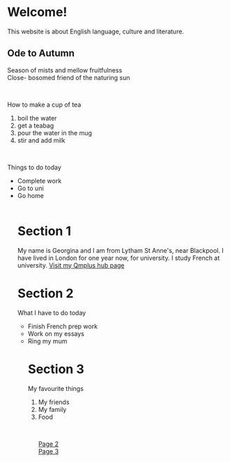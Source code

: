<h1>Welcome!</h1>
<p>This website is about English language, culture and literature.</p>

<h2>Ode to Autumn</h2>
<body>
<p>
Season of mists and mellow fruitfulness<br>
Close- bosomed friend of the naturing sun <br>
</p>
<br>
<p>How to make a cup of tea</p>
<ol>
  <li>boil the water </li>
  <li>get a teabag </li>
  <li>pour the water in the mug</li>
  <li>stir and add milk</li>
</ol>
<br>
<p> Things to do today </p>
<ul>
  <li>Complete work</li>
  <li>Go to uni</li>
  <li>Go home</li>
  <br>
  
<p> 
<h1> Section 1 </h1> </p>
<p>  
My name is Georgina and I am from Lytham St Anne's, near Blackpool. I have lived in London for one year now, for university. I study French at university. 
<a href="https://hub.qmplus.qmul.ac.uk/view/view.php?profile=georgina-hutt&page=sml5202-georgina" > Visit my Qmplus hub page </a> 
</p>
<p> 
<h1> Section 2 </h1>
What I have to do today
<ul>
  <li> Finish French prep work </li>
  <li> Work on my essays </li>
  <li> Ring my mum </li>
 
<p> <h1> Section 3 </h1>
 My favourite things 
<ol> 
 <li> My friends </li>
 <li> My family </li>
 <li> Food </li>
</p><br><p>
<a href="page2.html"> Page 2 </a> <br>
<a href="page3.html"> Page 3 </a>
</p>
</body>

